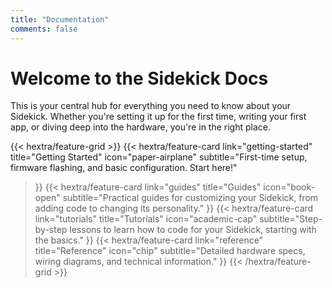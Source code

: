 ```yaml
---
title: "Documentation"
comments: false
---
```


# Welcome to the Sidekick Docs

This is your central hub for everything you need to know about your Sidekick. Whether you're setting it up for the first time, writing your first app, or diving deep into the hardware, you're in the right place.

{{< hextra/feature-grid >}}
  {{< hextra/feature-card
    link="getting-started"
    title="Getting Started"
    icon="paper-airplane"
    subtitle="First-time setup, firmware flashing, and basic configuration. Start here!"
  >}}
  {{< hextra/feature-card
    link="guides"
    title="Guides"
    icon="book-open"
    subtitle="Practical guides for customizing your Sidekick, from adding code to changing its personality."
  >}}
  {{< hextra/feature-card
    link="tutorials"
    title="Tutorials"
    icon="academic-cap"
    subtitle="Step-by-step lessons to learn how to code for your Sidekick, starting with the basics."
  >}}
  {{< hextra/feature-card
    link="reference"
    title="Reference"
    icon="chip"
    subtitle="Detailed hardware specs, wiring diagrams, and technical information."
  >}}
{{< /hextra/feature-grid >}}